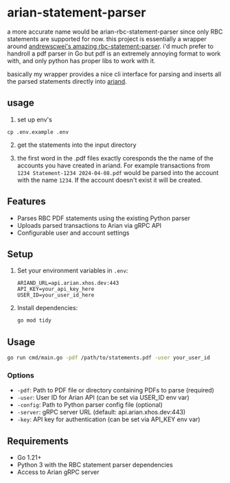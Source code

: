 # arian-statement-parser

a more accurate name would be arian-rbc-statement-parser since only RBC statements are supported for now. this project is essentially a wrapper around [andrewscwei's amazing rbc-statement-parser](https://github.com/andrewscwei/rbc-statement-parser). i'd much prefer to handroll a pdf parser in Go but pdf is an extremely annoying format to work with, and only python has proper libs to work with it.

basically my wrapper provides a nice cli interface for parsing and inserts all the parsed statements directly into [ariand](https://github.com/xhos/ariand).

## usage

1. set up env's

```shell
cp .env.example .env
```

2. get the statements into the input directory

3. the first word in the .pdf files exactly coresponds the the name of the accounts you have created in ariand. For example transactions from `1234 Statement-1234 2024-04-08.pdf` would be parsed into the account with the name `1234`. If the account doesn't exist it will be created.

## Features

- Parses RBC PDF statements using the existing Python parser
- Uploads parsed transactions to Arian via gRPC API
- Configurable user and account settings

## Setup

1. Set your environment variables in `.env`:
   ```
   ARIAND_URL=api.arian.xhos.dev:443
   API_KEY=your_api_key_here
   USER_ID=your_user_id_here
   ```

2. Install dependencies:
   ```bash
   go mod tidy
   ```

## Usage

```bash
go run cmd/main.go -pdf /path/to/statements.pdf -user your_user_id
```

### Options

- `-pdf`: Path to PDF file or directory containing PDFs to parse (required)
- `-user`: User ID for Arian API (can be set via USER_ID env var)
- `-config`: Path to Python parser config file (optional)
- `-server`: gRPC server URL (default: api.arian.xhos.dev:443)
- `-key`: API key for authentication (can be set via API_KEY env var)

## Requirements

- Go 1.21+
- Python 3 with the RBC statement parser dependencies
- Access to Arian gRPC server